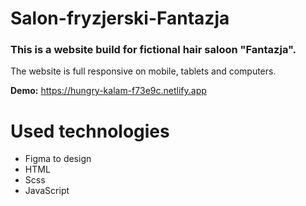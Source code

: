 ﻿# Salon-fryzjerski-Fantazja
### This is a website build for fictional hair saloon "Fantazja".
The website is full responsive on mobile, tablets and computers.

**Demo:** https://hungry-kalam-f73e9c.netlify.app

# Used technologies
- Figma to design
- HTML
- Scss
- JavaScript
